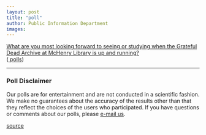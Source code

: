 ```yaml
---
layout: post
title: "poll"
author: Public Information Department
images:
---
```


[What are you most looking forward to seeing or studying when the Grateful Dead Archive at McHenry Library is up and running?][1]   
([ polls][2])

* * *

### Poll Disclaimer

Our polls are for entertainment and are not conducted in a scientific fashion. We make no guarantees about the accuracy of the results other than that they reflect the choices of the users who participated. If you have questions or comments about our polls, please [e-mail us][3].

[1]: http://answers.polldaddy.com/poll/904813/
[2]: http://www.polldaddy.com
[3]: mailto:gwenm@ucsc.edu

[source](http://www1.ucsc.edu/currents/08-09/09-22/poll.asp "Permalink to poll")

